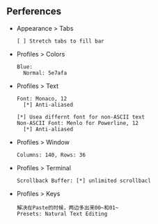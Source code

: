 ## Perferences

- Appearance > Tabs
  ```
  [ ] Stretch tabs to fill bar
  ```

- Profiles > Colors
  ```
  Blue:
    Normal: 5e7afa
  ```

- Profiles > Text
  ```
  Font: Monaco, 12
    [*] Anti-aliased

  [*] Usea differnt font for non-ASCII text
  Non-ASCII Font: Menlo for Powerline, 12
    [*] Anti-aliased
  ```

- Profiles > Window
  ```
  Columns: 140, Rows: 36
  ```

- Profiles > Terminal
  ```
  Scrollback Buffer: [*] unlimited scrollbacl
  ```

- Profiles > Keys
  ```
  解决在Paste的时候，两边多出来00~和01~
  Presets: Natural Text Editing
  ```
